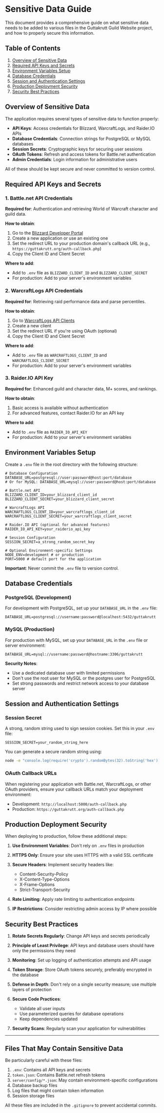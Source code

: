 # Sensitive Data Guide

This document provides a comprehensive guide on what sensitive data needs to be added to various files in the Guttakrutt Guild Website project, and how to properly secure this information.

## Table of Contents

1. [Overview of Sensitive Data](#overview-of-sensitive-data)
2. [Required API Keys and Secrets](#required-api-keys-and-secrets)
3. [Environment Variables Setup](#environment-variables-setup)
4. [Database Credentials](#database-credentials)
5. [Session and Authentication Settings](#session-and-authentication-settings)
6. [Production Deployment Security](#production-deployment-security)
7. [Security Best Practices](#security-best-practices)

## Overview of Sensitive Data

The application requires several types of sensitive data to function properly:

- **API Keys**: Access credentials for Blizzard, WarcraftLogs, and Raider.IO APIs
- **Database Credentials**: Connection strings for PostgreSQL or MySQL databases
- **Session Secrets**: Cryptographic keys for securing user sessions
- **OAuth Tokens**: Refresh and access tokens for Battle.net authentication
- **Admin Credentials**: Login information for administrative users

All of these should be kept secure and never committed to version control.

## Required API Keys and Secrets

### 1. Battle.net API Credentials

**Required for**: Authentication and retrieving World of Warcraft character and guild data.

**How to obtain**:
1. Go to the [Blizzard Developer Portal](https://develop.battle.net/)
2. Create a new application or use an existing one
3. Set the redirect URL to your production domain's callback URL (e.g., `https://guttakrutt.org/auth-callback.php`)
4. Copy the Client ID and Client Secret

**Where to add**:
- Add to `.env` file as `BLIZZARD_CLIENT_ID` and `BLIZZARD_CLIENT_SECRET`
- For production: Add to your server's environment variables

### 2. WarcraftLogs API Credentials

**Required for**: Retrieving raid performance data and parse percentiles.

**How to obtain**:
1. Go to [WarcraftLogs API Clients](https://www.warcraftlogs.com/api/clients/)
2. Create a new client
3. Set the redirect URL if you're using OAuth (optional)
4. Copy the Client ID and Client Secret

**Where to add**:
- Add to `.env` file as `WARCRAFTLOGS_CLIENT_ID` and `WARCRAFTLOGS_CLIENT_SECRET`
- For production: Add to your server's environment variables

### 3. Raider.IO API Key

**Required for**: Enhanced guild and character data, M+ scores, and rankings.

**How to obtain**:
1. Basic access is available without authentication
2. For advanced features, contact Raider.IO for an API key

**Where to add**:
- Add to `.env` file as `RAIDER_IO_API_KEY`
- For production: Add to your server's environment variables

## Environment Variables Setup

Create a `.env` file in the root directory with the following structure:

```env
# Database Configuration
DATABASE_URL=postgresql://user:password@host:port/database
# Or for MySQL: DATABASE_URL=mysql://user:password@host:port/database

# Battle.net API
BLIZZARD_CLIENT_ID=your_blizzard_client_id
BLIZZARD_CLIENT_SECRET=your_blizzard_client_secret

# WarcraftLogs API 
WARCRAFTLOGS_CLIENT_ID=your_warcraftlogs_client_id
WARCRAFTLOGS_CLIENT_SECRET=your_warcraftlogs_client_secret

# Raider.IO API (optional for advanced features)
RAIDER_IO_API_KEY=your_raiderio_api_key

# Session Configuration
SESSION_SECRET=a_strong_random_secret_key

# Optional Environment-specific Settings
NODE_ENV=development # or production
PORT=5000 # default port for the application
```

**Important**: Never commit the `.env` file to version control.

## Database Credentials

### PostgreSQL (Development)

For development with PostgreSQL, set up your `DATABASE_URL` in the `.env` file:

```
DATABASE_URL=postgresql://username:password@localhost:5432/guttakrutt
```

### MySQL (Production)

For production with MySQL, set up your `DATABASE_URL` in the `.env` file or server environment:

```
DATABASE_URL=mysql://username:password@hostname:3306/guttakrutt
```

**Security Notes**:
- Use a dedicated database user with limited permissions
- Don't use the root user for MySQL or the postgres user for PostgreSQL
- Set strong passwords and restrict network access to your database server

## Session and Authentication Settings

### Session Secret

A strong, random string used to sign session cookies. Set this in your `.env` file:

```
SESSION_SECRET=your_random_string_here
```

You can generate a secure random string using:

```bash
node -e "console.log(require('crypto').randomBytes(32).toString('hex'))"
```

### OAuth Callback URLs

When registering your application with Battle.net, WarcraftLogs, or other OAuth providers, ensure your callback URLs match your deployment environment:

- Development: `http://localhost:5000/auth-callback.php`
- Production: `https://guttakrutt.org/auth-callback.php`

## Production Deployment Security

When deploying to production, follow these additional steps:

1. **Use Environment Variables**: Don't rely on `.env` files in production
   
2. **HTTPS Only**: Ensure your site uses HTTPS with a valid SSL certificate

3. **Secure Headers**: Implement security headers like:
   - Content-Security-Policy
   - X-Content-Type-Options
   - X-Frame-Options
   - Strict-Transport-Security
   
4. **Rate Limiting**: Apply rate limiting to authentication endpoints

5. **IP Restrictions**: Consider restricting admin access by IP where possible

## Security Best Practices

1. **Rotate Secrets Regularly**: Change API keys and secrets periodically

2. **Principle of Least Privilege**: API keys and database users should have only the permissions they need

3. **Monitoring**: Set up logging of authentication attempts and API usage

4. **Token Storage**: Store OAuth tokens securely, preferably encrypted in the database

5. **Defense in Depth**: Don't rely on a single security measure; use multiple layers of protection

6. **Secure Code Practices**:
   - Validate all user inputs
   - Use parameterized queries for database operations
   - Keep dependencies updated

7. **Security Scans**: Regularly scan your application for vulnerabilities

---

## Files That May Contain Sensitive Data

Be particularly careful with these files:

1. `.env`: Contains all API keys and secrets
2. `token.json`: Contains Battle.net refresh tokens
3. `server/config/*.json`: May contain environment-specific configurations
4. Database backup files
5. Log files that might contain token information
6. Session storage files

All these files are included in the `.gitignore` to prevent accidental commits.